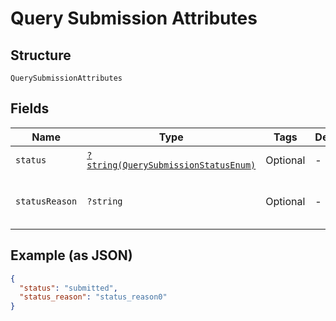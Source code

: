 
# Query Submission Attributes

## Structure

`QuerySubmissionAttributes`

## Fields

| Name | Type | Tags | Description | Getter | Setter |
|  --- | --- | --- | --- | --- | --- |
| `status` | [`?string(QuerySubmissionStatusEnum)`](../../doc/models/query-submission-status-enum.md) | Optional | - | getStatus(): ?string | setStatus(?string status): void |
| `statusReason` | `?string` | Optional | - | getStatusReason(): ?string | setStatusReason(?string statusReason): void |

## Example (as JSON)

```json
{
  "status": "submitted",
  "status_reason": "status_reason0"
}
```

